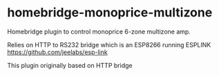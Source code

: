 # homebridge-monoprice-multizone
Homebridge plugin to control monoprice 6-zone multizone amp.

Relies on HTTP to RS232 bridge which is an ESP8266 running ESPLINK https://github.com/jeelabs/esp-link

This plugin originally based on HTTP bridge
